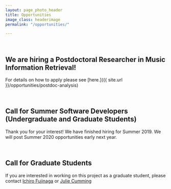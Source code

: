 ```yaml
---
layout: page_photo_header
title: Opportunities
image_class: headerimage
permalink: "/opportunities/"

---
```

<br>

## We are hiring a Postdoctoral Researcher in Music Information Retrieval!

For details on how to apply please see [here.]({{ site.url }}/opportunities/postdoc-analysis)

<br>

## Call for Summer Software Developers (Undergraduate and Graduate Students)

Thank you for your interest! We have finished hiring for Summer 2019. We will post Summer 2020 opportunities early next year.

<br>

## Call for Graduate Students

If you are interested in working on this project as a graduate student, please contact [Ichiro Fujinaga](mailto:ich@music.mcgill.ca) or [Julie Cumming](mailto:julie.cumming@mcgill.ca)